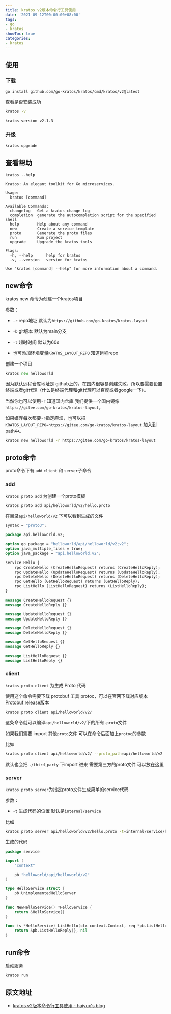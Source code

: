 ```yaml
---
title: kratos v2版本命令行工具使用
date: '2021-09-12T00:00:00+08:00'
tags:
- go
- kratos
showToc: true
categories:
- kratos
---
```



## 使用

### 下载

```bash
go install github.com/go-kratos/kratos/cmd/kratos/v2@latest
```

查看是否安装成功

```bash
kratos -v

kratos version v2.1.3
```

### 升级

```bash
kratos upgrade
```

## 查看帮助

```go
kratos --help
```

```
Kratos: An elegant toolkit for Go microservices.

Usage:
  kratos [command]

Available Commands:
  changelog   Get a kratos change log
  completion  generate the autocompletion script for the specified shell
  help        Help about any command
  new         Create a service template
  proto       Generate the proto files
  run         Run project
  upgrade     Upgrade the kratos tools

Flags:
  -h, --help      help for kratos
  -v, --version   version for kratos

Use "kratos [command] --help" for more information about a command.
```

## new命令

kratos new 命令为创建一个kratos项目

参数：

- `-r` repo地址 默认为`https://github.com/go-kratos/kratos-layout`

- `-b` git版本 默认为main分支

- `-t` 超时时间 默认为60s

- 也可添加环境变量`KRATOS_LAYOUT_REPO` 知道远程repo

创建一个项目

```go
kratos new helloworld
```

因为默认远程仓库地址是 github上的，在国内很容易创建失败，所以要需要设置终端或者git代理（什么是终端代理和git代理可以百度或者google一下）。

当然你也可以使用`-r` 知道国内仓库 我们提供一个国内镜像`https://gitee.com/go-kratos/kratos-layout`。

如果嫌弃每次都要`-r`指定麻烦，也可以把`KRATOS_LAYOUT_REPO=https://gitee.com/go-kratos/kratos-layout` 加入到path中。

```bash
kratos new helloworld -r https://gitee.com/go-kratos/kratos-layout
```

## proto命令

proto命令下有 `add` `client` 和 `server`子命令

### add

`kratos proto add` 为创建一个proto模板

```bash
kratos proto add api/helloworld/v2/hello.proto
```

在目录`api/helloworld/v2` 下可以看到生成的文件

```protobuf
syntax = "proto3";

package api.helloworld.v2;

option go_package = "helloworld/api/helloworld/v2;v2";
option java_multiple_files = true;
option java_package = "api.helloworld.v2";

service Hello {
    rpc CreateHello (CreateHelloRequest) returns (CreateHelloReply);
    rpc UpdateHello (UpdateHelloRequest) returns (UpdateHelloReply);
    rpc DeleteHello (DeleteHelloRequest) returns (DeleteHelloReply);
    rpc GetHello (GetHelloRequest) returns (GetHelloReply);
    rpc ListHello (ListHelloRequest) returns (ListHelloReply);
}

message CreateHelloRequest {}
message CreateHelloReply {}

message UpdateHelloRequest {}
message UpdateHelloReply {}

message DeleteHelloRequest {}
message DeleteHelloReply {}

message GetHelloRequest {}
message GetHelloReply {}

message ListHelloRequest {}
message ListHelloReply {}
```

### client

`kratos proto client` 为生成 Proto 代码

使用这个命令需要下载 protobuf 工具 protoc，可以在官网下载对应版本 [Protobuf release版本](https://github.com/protocolbuffers/protobuf/releases)

```bash
kratos proto client api/helloworld/v2/
```

这条命令就可以编译`api/helloworld/v2/`下的所有`.proto`文件

如果我们需要 import 其他`proto`文件 可以在命令后面加上`protoc`的参数

比如

```bash
kratos proto client api/helloworld/v2/ --proto_path=api/helloworld/v2
```

默认也会把 `./third_party` 下import 进来 需要第三方的proto文件 可以放在这里

### server

`kratos proto server`为指定proto文件生成简单的service代码

参数：

- `-t` 生成代码的位置 默认是`internal/service`

比如

```bash
kratos proto server api/helloworld/v2/hello.proto -t=internal/service/hello
```

生成的代码

```go
package service

import (
    "context"

    pb "helloworld/api/helloworld/v2"
)

type HelloService struct {
    pb.UnimplementedHelloServer
}

func NewHelloService() *HelloService {
    return &HelloService{}
}

func (s *HelloService) ListHello(ctx context.Context, req *pb.ListHelloRequest) (*pb.ListHelloReply, error) {
    return &pb.ListHelloReply{}, nil
}
```

## run命令

启动服务

```bash
kratos run
```

## 原文地址
- [kratos v2版本命令行工具使用 - haiyux's blog](https://zhaohaiyu.com/post/microservice/kratos-v2-tool/)
